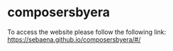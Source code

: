 # composersbyera

To access the website please follow the following link:
https://sebaena.github.io/composersbyera/#/
